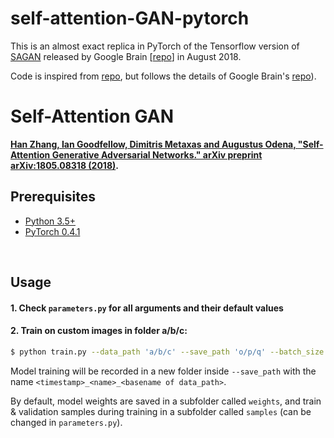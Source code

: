 # self-attention-GAN-pytorch

This is an almost exact replica in PyTorch of the Tensorflow version of [SAGAN](https://arxiv.org/abs/1805.08318) released by Google Brain [[repo](https://github.com/brain-research/self-attention-gan)] in August 2018.

Code is inspired from [repo](https://github.com/heykeetae/Self-Attention-GAN), but follows the details of Google Brain's [repo](https://github.com/brain-research/self-attention-gan)).

# Self-Attention GAN
**[Han Zhang, Ian Goodfellow, Dimitris Metaxas and Augustus Odena, "Self-Attention Generative Adversarial Networks." arXiv preprint arXiv:1805.08318 (2018)](https://arxiv.org/abs/1805.08318).**

## Prerequisites
* [Python 3.5+](https://www.continuum.io/downloads)
* [PyTorch 0.4.1](http://pytorch.org/)

&nbsp;

## Usage

#### 1. Check `parameters.py` for all arguments and their default values

#### 2. Train on custom images in folder a/b/c:
```bash
$ python train.py --data_path 'a/b/c' --save_path 'o/p/q' --batch_size 64 --imsize 64 --name sagan
```

Model training will be recorded in a new folder inside `--save_path` with the name `<timestamp>_<name>_<basename of data_path>`.

By default, model weights are saved in a subfolder called `weights`, and train & validation samples during training in a subfolder called `samples` (can be changed in `parameters.py`).
